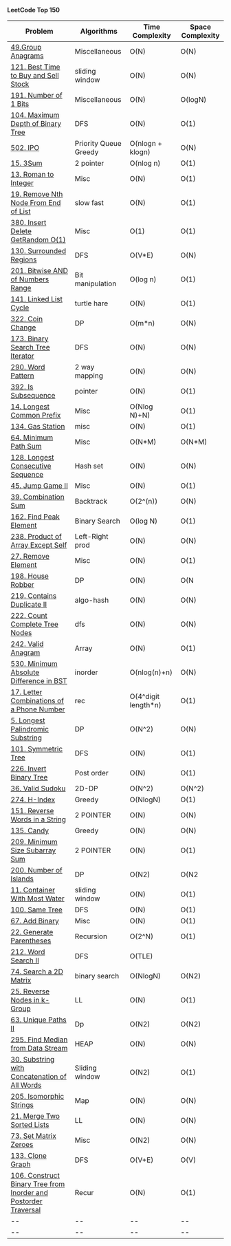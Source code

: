 **LeetCode Top 150**

|Problem |Algorithms |Time Complexity|Space Complexity
|--|--|--|--|
|[49.Group Anagrams](https://github.com/TASHMITVERMA/leetcode_top150/blob/main/49.%20Group%20Anagrams.cpp)| Miscellaneous | O(N) | O(N)
|[121. Best Time to Buy and Sell Stock](https://leetcode.com/problems/best-time-to-buy-and-sell-stock/submissions/1256069329/?envType=study-plan-v2&envId=top-interview-150)|sliding window|O(N)|O(N)
|[191. Number of 1 Bits](https://leetcode.com/problems/number-of-1-bits/description/?envType=study-plan-v2&envId=top-interview-150)|Miscellaneous|O(N)|O(logN)
|[104. Maximum Depth of Binary Tree](https://leetcode.com/problems/maximum-depth-of-binary-tree/?envType=study-plan-v2&envId=top-interview-150)|DFS|O(N)|O(1)
|[502. IPO](https://leetcode.com/problems/ipo/description/?envType=study-plan-v2&envId=top-interview-150)|Priority Queue Greedy| O(nlogn + klogn)|O(N)
|[15. 3Sum](https://leetcode.com/problems/3sum/description/?envType=study-plan-v2&envId=top-interview-150)|2 pointer|O(nlog n)|O(1)|
|[13. Roman to Integer](https://leetcode.com/problems/roman-to-integer/description/?envType=study-plan-v2&envId=top-interview-150)|Misc|O(N)|O(1)|
|[19. Remove Nth Node From End of List](https://leetcode.com/problems/remove-nth-node-from-end-of-list/description/?envType=study-plan-v2&envId=top-interview-150)|slow fast|O(N)|O(1)|
|[380. Insert Delete GetRandom O(1)](https://leetcode.com/problems/insert-delete-getrandom-o1/description/?envType=study-plan-v2&envId=top-interview-150)|Misc|O(1)|O(1)|
|[130. Surrounded Regions](https://leetcode.com/problems/surrounded-regions/submissions/1257373342/?envType=study-plan-v2&envId=top-interview-150)|DFS|O(V*E)|O(N)|
|[201. Bitwise AND of Numbers Range](https://leetcode.com/problems/bitwise-and-of-numbers-range/description/?envType=study-plan-v2&envId=top-interview-150)|Bit manipulation|O(log n)|O(1)|
|[141. Linked List Cycle](https://leetcode.com/problems/linked-list-cycle/description/?envType=study-plan-v2&envId=top-interview-150)|turtle hare|O(N)|O(1)|
|[322. Coin Change](https://leetcode.com/problems/coin-change/description/?envType=study-plan-v2&envId=top-interview-150)|DP|O(m*n)|O(N)|
|[173. Binary Search Tree Iterator](https://leetcode.com/problems/coin-change/?envType=study-plan-v2&envId=top-interview-150)|DFS|O(N)|O(N)|
|[290. Word Pattern](https://leetcode.com/problems/word-pattern/description/?envType=study-plan-v2&envId=top-interview-150)|2 way mapping|O(N)|O(N)|
|[392. Is Subsequence](https://leetcode.com/problems/is-subsequence/submissions/1258686327/?envType=study-plan-v2&envId=top-interview-150)|pointer|O(N)|O(1)|
|[14. Longest Common Prefix](https://leetcode.com/problems/longest-common-prefix/?envType=study-plan-v2&envId=top-interview-150)|Misc|O(Nlog N)+N)|O(1)|
|[134. Gas Station](https://leetcode.com/problems/course-schedule/?envType=study-plan-v2&envId=top-interview-150)|misc|O(N)|O(1)|
|[64. Minimum Path Sum](https://leetcode.com/problems/minimum-path-sum/description/?envType=study-plan-v2&envId=top-interview-150)|Misc|O(N*M)|O(N*M)|
|[128. Longest Consecutive Sequence](https://leetcode.com/problems/longest-consecutive-sequence/description/?envType=study-plan-v2&envId=top-interview-150)|Hash set|O(N)|O(N)|
|[45. Jump Game II](misc)|Misc|O(N)|O(1)|
|[39. Combination Sum](https://leetcode.com/problems/combination-sum/description/?envType=study-plan-v2&envId=top-interview-150)|Backtrack|O(2^(n))|O(N)|
|[162. Find Peak Element](https://leetcode.com/problems/find-peak-element/?envType=study-plan-v2&envId=top-interview-150)|Binary Search|O(log N)|O(1)|
|[238. Product of Array Except Self](https://leetcode.com/problems/product-of-array-except-self/?envType=study-plan-v2&envId=top-interview-150)|Left-Right prod|O(N)|O(N)|
|[27. Remove Element](https://leetcode.com/problems/remove-element/?envType=study-plan-v2&envId=top-interview-150)|Misc|O(N)|O(1)|
|[198. House Robber](https://leetcode.com/problems/remove-element/?envType=study-plan-v2&envId=top-interview-150)|DP|O(N)|O(N|
|[219. Contains Duplicate II](https://leetcode.com/problems/contains-duplicate-ii/description/?envType=study-plan-v2&envId=top-interview-150)|algo-hash|O(N)|O(N)|
|[222. Count Complete Tree Nodes](https://leetcode.com/problems/count-complete-tree-nodes/description/?envType=study-plan-v2&envId=top-interview-150)|dfs|O(N)|O(N)|
|[242. Valid Anagram](https://leetcode.com/problems/valid-anagram/description/?envType=study-plan-v2&envId=top-interview-150)|Array|O(N)|O(1)|
|[530. Minimum Absolute Difference in BST](https://leetcode.com/problems/minimum-absolute-difference-in-bst/?envType=study-plan-v2&envId=top-interview-150)|inorder|O(nlog(n)+n)|O(N)|
|[17. Letter Combinations of a Phone Number](https://leetcode.com/problems/letter-combinations-of-a-phone-number/description/?envType=study-plan-v2&envId=top-interview-150)|rec|O(4^digit length*n)|O(1)|
|[5. Longest Palindromic Substring](https://leetcode.com/problems/longest-palindromic-substring/description/?envType=study-plan-v2&envId=top-interview-150)|DP|O(N^2)|O(N)|
|[101. Symmetric Tree](https://leetcode.com/problems/symmetric-tree/description/?envType=study-plan-v2&envId=top-interview-150)|DFS|O(N)|O(1)|
|[226. Invert Binary Tree](https://leetcode.com/problems/invert-binary-tree/description/?envType=study-plan-v2&envId=top-interview-150)|Post order|O(N)|O(1)|
|[36. Valid Sudoku](https://leetcode.com/problems/valid-sudoku/?envType=study-plan-v2&envId=top-interview-150)|2D-DP|O(N^2)|O(N^2)|
|[274. H-Index](https://leetcode.com/problems/h-index/description/?envType=study-plan-v2&envId=top-interview-150)|Greedy|O(NlogN)|O(1)|
|[151. Reverse Words in a String](https://leetcode.com/problems/h-index/?envType=study-plan-v2&envId=top-interview-150)|2 POINTER|O(N)|O(N)|
|[135. Candy](https://leetcode.com/problems/candy/description/?envType=study-plan-v2&envId=top-interview-150)|Greedy|O(N)|O(N)|
|[209. Minimum Size Subarray Sum](https://leetcode.com/problems/minimum-size-subarray-sum/description/?envType=study-plan-v2&envId=top-interview-150)|2 POINTER|O(N)|O(1)|
|[200. Number of Islands](https://leetcode.com/problems/number-of-islands/description/?envType=study-plan-v2&envId=top-interview-150)|DP|O(N2)|O(N2|
|[11. Container With Most Water](https://leetcode.com/problems/container-with-most-water/description/?envType=study-plan-v2&envId=top-interview-150)|sliding window|O(N)|O(1)|
|[100. Same Tree](https://leetcode.com/problems/same-tree/description/?envType=study-plan-v2&envId=top-interview-150)|DFS|O(N)|O(1)|
|[67. Add Binary](https://leetcode.com/problems/add-binary/description/?envType=study-plan-v2&envId=top-interview-150)|Misc|O(N)|O(1)|
|[22. Generate Parentheses](https://leetcode.com/problems/generate-parentheses/description/?envType=study-plan-v2&envId=top-interview-150)|Recursion|O(2^N)|O(1)|
|[212. Word Search II](https://leetcode.com/problems/word-search-ii/description/?envType=study-plan-v2&envId=top-interview-150)|DFS|O(TLE)||
|[74. Search a 2D Matrix](https://leetcode.com/problems/search-a-2d-matrix/description/?envType=study-plan-v2&envId=top-interview-150)|binary search|O(NlogN)|O(N2)|
|[25. Reverse Nodes in k-Group](https://leetcode.com/problems/reverse-nodes-in-k-group/description/?envType=study-plan-v2&envId=top-interview-150)|LL|O(N)|O(1)|
|[63. Unique Paths II](https://leetcode.com/problems/unique-paths-ii/description/?envType=study-plan-v2&envId=top-interview-150)|Dp|O(N2)|O(N2)|
|[295. Find Median from Data Stream](https://leetcode.com/problems/find-median-from-data-stream/description/?envType=study-plan-v2&envId=top-interview-150)|HEAP|O(N)|O(N)|
|[30. Substring with Concatenation of All Words](https://leetcode.com/problems/substring-with-concatenation-of-all-words/description/?envType=study-plan-v2&envId=top-interview-150)|Sliding window|O(N2)|O(1)|
|[205. Isomorphic Strings](https://leetcode.com/problems/isomorphic-strings/description/?envType=study-plan-v2&envId=top-interview-150)|Map|O(N)|O(N)|
|[21. Merge Two Sorted Lists](https://leetcode.com/problems/merge-two-sorted-lists/description/?envType=study-plan-v2&envId=top-interview-150)|LL|O(N)|O(N)|
|[73. Set Matrix Zeroes](https://leetcode.com/problems/set-matrix-zeroes/description/?envType=study-plan-v2&envId=top-interview-150)|Misc|O(N2)|O(N)|
|[133. Clone Graph](https://leetcode.com/problems/clone-graph/?envType=study-plan-v2&envId=top-interview-150)|DFS|O(V+E)|O(V)|
|[106. Construct Binary Tree from Inorder and Postorder Traversal](https://leetcode.com/problems/clone-graph/?envType=study-plan-v2&envId=top-interview-150)|Recur|O(N)|O(1)|
|--|--|--|--|
|--|--|--|--|
